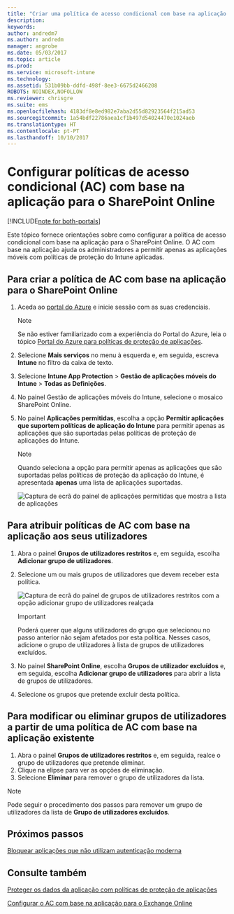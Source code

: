 ```yaml
---
title: "Criar uma política de acesso condicional com base na aplicação para o SharePoint Online"
description: 
keywords: 
author: andredm7
ms.author: andredm
manager: angrobe
ms.date: 05/03/2017
ms.topic: article
ms.prod: 
ms.service: microsoft-intune
ms.technology: 
ms.assetid: 531b09bb-ddfd-498f-8ee3-6675d2466208
ROBOTS: NOINDEX,NOFOLLOW
ms.reviewer: chrisgre
ms.suite: ems
ms.openlocfilehash: 4183df8e8ed982e7aba2d55d82923564f215ad53
ms.sourcegitcommit: 1a54bdf22786aea1cf1b497d54024470e1024aeb
ms.translationtype: HT
ms.contentlocale: pt-PT
ms.lasthandoff: 10/10/2017
---
```

# <a name="set-up-app-based-conditional-access-ca-policies-for-sharepoint-online"></a>Configurar políticas de acesso condicional (AC) com base na aplicação para o SharePoint Online

[!INCLUDE[note for both-portals](../includes/note-for-both-portals.md)]

Este tópico fornece orientações sobre como configurar a política de acesso condicional com base na aplicação para o SharePoint Online. O AC com base na aplicação ajuda os administradores a permitir apenas as aplicações móveis com políticas de proteção do Intune aplicadas.

## <a name="to-create-the-app-based-ca-policy-for-sharepoint-online"></a>Para criar a política de AC com base na aplicação para o SharePoint Online

1. Aceda ao [portal do Azure](https://portal.azure.com) e inicie sessão com as suas credenciais.

    > [!NOTE]
    > Se não estiver familiarizado com a experiência do Portal do Azure, leia o tópico [Portal do Azure para políticas de proteção de aplicações](azure-portal-for-microsoft-intune-mam-policies.md).

2. Selecione **Mais serviços** no menu à esquerda e, em seguida, escreva **Intune** no filtro da caixa de texto.

3. Selecione **Intune App Protection** > **Gestão de aplicações móveis do Intune** > **Todas as Definições**.

4. No painel Gestão de aplicações móveis do Intune, selecione o mosaico SharePoint Online.

5. No painel **Aplicações permitidas**, escolha a opção **Permitir aplicações que suportem políticas de aplicação do Intune** para permitir apenas as aplicações que são suportadas pelas políticas de proteção de aplicações do Intune.

    > [!NOTE] 
    > Quando seleciona a opção para permitir apenas as aplicações que são suportadas pelas políticas de proteção da aplicação do Intune, é apresentada **apenas** uma lista de aplicações suportadas.

    ![Captura de ecrã do painel de aplicações permitidas que mostra a lista de aplicações](../media/mam-ca-spo-allowed-apps.png)

## <a name="to-assign-app-based-ca-policies-to-your-users"></a>Para atribuir políticas de AC com base na aplicação aos seus utilizadores

1. Abra o painel **Grupos de utilizadores restritos** e, em seguida, escolha **Adicionar grupo de utilizadores**.

2. Selecione um ou mais grupos de utilizadores que devem receber esta política.

    ![Captura de ecrã do painel de grupos de utilizadores restritos com a opção adicionar grupo de utilizadores realçada](../media/mam-ca-spo-restricted-groups.png)

    > [!IMPORTANT] 
    > Poderá querer que alguns utilizadores do grupo que selecionou no passo anterior não sejam afetados por esta política. Nesses casos, adicione o grupo de utilizadores à lista de grupos de utilizadores excluídos. 

3. No painel **SharePoint Online**, escolha **Grupos de utilizador excluídos** e, em seguida, escolha **Adicionar grupo de utilizadores** para abrir a lista de grupos de utilizadores.

4. Selecione os grupos que pretende excluir desta política.  

## <a name="to-modify-or-delete-user-groups-from-an-existing-app-based-ca-policy"></a>Para modificar ou eliminar grupos de utilizadores a partir de uma política de AC com base na aplicação existente

1. Abra o painel **Grupos de utilizadores restritos** e, em seguida, realce o grupo de utilizadores que pretende eliminar.
2. Clique na elipse para ver as opções de eliminação.
3. Selecione **Eliminar** para remover o grupo de utilizadores da lista.

> [!NOTE] 
> Pode seguir o procedimento dos passos para remover um grupo de utilizadores da lista de **Grupo de utilizadores excluídos**.

## <a name="next-steps"></a>Próximos passos

[Bloquear aplicações que não utilizam autenticação moderna](block-apps-with-no-modern-authentication.md)

## <a name="see-also"></a>Consulte também

[Proteger os dados da aplicação com políticas de proteção de aplicações](protect-app-data-using-mobile-app-management-policies-with-microsoft-intune.md)

[Configurar o AC com base na aplicação para o Exchange Online](mam-ca-for-exchange-online.md)
